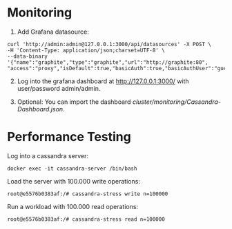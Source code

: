 # Monitoring

1. Add Grafana datasource:

```
curl 'http://admin:admin@127.0.0.1:3000/api/datasources' -X POST \
-H 'Content-Type: application/json;charset=UTF-8' \
--data-binary '{"name":"graphite","type":"graphite","url":"http://graphite:80",
"access":"proxy","isDefault":true,"basicAuth":true,"basicAuthUser":"guest","basicAuthPassword":"guest"}'
```

2. Log into the grafana dashboard at http://127.0.0.1:3000/ with user/password admin/admin.

3. Optional: You can import the dashboard _cluster/monitoring/Cassandra-Dashboard.json_.

# Performance Testing

Log into a cassandra server:

`docker exec -it cassandra-server /bin/bash`

Load the server with 100.000 write operations:

`root@e5576b0383af:/# cassandra-stress write n=100000`

Run a workload with 100.000 read operations:

`root@e5576b0383af:/# cassandra-stress read n=100000`